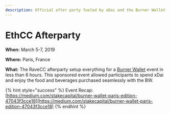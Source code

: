 ```yaml
---
description: Official after party fueled by xDai and the Burner Wallet.
---
```


# EthCC Afterparty

**When:** March 5-7, 2019

**Where:** Paris, France

**What:** The RaveCC afterparty setup everything for a [Burner Wallet](../../../for-users/wallets/burner-wallet/) event in less than 6 hours. This sponsored event allowed participants to spend xDai and enjoy the food and beverages purchased seamlessly with the BW.

{% hint style="success" %}
Event Recap: [https://medium.com/stakecapital/burner-wallet-paris-edition-47043f3cce18](https://medium.com/stakecapital/burner-wallet-paris-edition-47043f3cce18)
{% endhint %}









